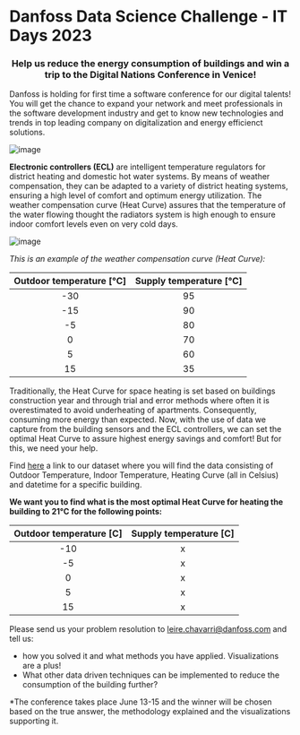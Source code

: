 # Danfoss Data Science Challenge - IT Days 2023


<h3 style="text-align: center;"> Help us reduce the energy consumption of buildings and win a trip to the Digital Nations Conference in Venice!</h3>

Danfoss is holding for first time a software conference for our digital talents! You will get the chance to expand your network and meet professionals in the software development industry and get to know new technologies and trends in top leading company on digitalization and energy efficienct solutions. 

![image](https://user-images.githubusercontent.com/63345770/222718762-f48361fd-9189-41b1-826d-e83a83edee10.png)

**Electronic controllers (ECL)** are intelligent temperature regulators for district heating and domestic hot water systems. By means of weather compensation, they can be adapted to a variety of district heating systems, ensuring a high level of comfort and optimum energy utilization. 
The weather compensation curve (Heat Curve) assures that the temperature of the water flowing thought the radiators system is high enough to ensure indoor comfort levels even on very cold days.


![image](https://user-images.githubusercontent.com/63345770/222718952-3f37ba2f-b4aa-4f07-bc28-1b1a6c8f49b2.png)



*This is an example of the weather compensation curve (Heat Curve):*

|Outdoor temperature [°C] | Supply temperature [°C]  |   
| :---:   | :---: |
| -30 | 95   | 
| -15 | 90   | 
| -5 | 80   | 
| 0 | 70   | 
| 5 | 60   | 
| 15 | 35   | 


Traditionally, the Heat Curve for space heating is set based on buildings construction year and through trial and error methods where often it is overestimated to avoid underheating of apartments. Consequently, consuming more energy than expected.
Now, with the use of data we capture from the building sensors and the ECL controllers, we can set the optimal Heat Curve to assure highest energy savings and comfort! But for this, we need your help. 

Find [here](challenge_data.csv) a link to our dataset where you will find the data consisting of Outdoor Temperature, Indoor Temperature, Heating Curve (all in Celsius) and datetime for a specific building.

**We want you to find what is the most optimal Heat Curve for heating the building to 21°C for the following points:**
	
|Outdoor temperature [C] | Supply temperature [C]  |   
| :---:   | :---: |
| -10 | x   | 
| -5 | x  | 
| 0 | x   | 
| 5 | x  | 
| 15 | x   | 



Please send us your problem resolution to leire.chavarri@danfoss.com and tell us:
- how you solved it and what methods you have applied. Visualizations are a plus!
- What other data driven techniques can be implemented to reduce the consumption of the building further?

*The conference takes place June 13-15 and the winner will be chosen based on the true answer, the methodology explained and the visualizations supporting it.







